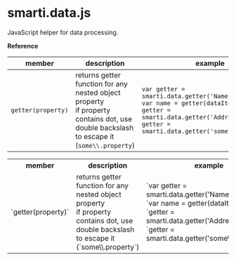 # smarti.data.js

JavaScript helper for data processing.

<b>Reference</b>

member | description | example
--- | --- | ---
`getter(property)` | returns getter function for any nested object property<br/>if property contains dot, use double backslash to escape it (`some\\.property`) | `var getter = smarti.data.getter('Name');`<br/>`var name = getter(dataItem);`<br/>`getter = smarti.data.getter('Address.City');`<br/>`getter = smarti.data.getter('some\\.property');`

<table>
  <tr>
    <th>member</th>
    <th>description</th>
    <th>example</th>
  </tr>
  <tr>
    <td>`getter(property)`</td>
    <td>returns getter function for any nested object property<br/>if property contains dot, use double backslash to escape it (`some\\.property`)</td>
    <td>`var getter = smarti.data.getter('Name');`<br/>`var name = getter(dataItem);`<br/>`getter = smarti.data.getter('Address.City');`<br/>`getter = smarti.data.getter('some\\.property');`</td>
  </tr>
</table>
